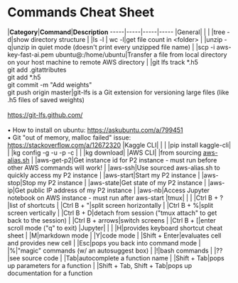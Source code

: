 # Commands Cheat Sheet

|**Category**|**Command**|**Description**
-----|-----|-----|-----
|General| |
| |tree -d|show directory structure
| |ls -l <folder> \| wc -l|get file count in \<folder\>
| |unzip -q|unzip in quiet mode (doesn't print every unzipped file name)
| |scp -i aws-key-fast-ai.pem <file to transfer> ubuntu@<ip from aws-nb command>:/home/ubuntu|Transfer a file from local directory on your host machine to remote AWS directory
| |git lfs track *.h5<br/>git add .gitattributes<br/>git add *.h5<br/>git commit -m "Add weights"<br/>git push origin master|git-lfs is a Git extension for versioning large files (like .h5 files of saved weights)<br/><br/>https://git-lfs.github.com/<br/><br/> • How to install on ubuntu: https://askubuntu.com/a/799451<br/>• Git "out of memory, malloc failed" issue: https://stackoverflow.com/a/12672320
|Kaggle CLI| |
| |pip install kaggle-cli|
| |kg config -g -u <username> -p <password> -c <competition name>|
| |kg download|
|AWS CLI| |from sourcing [aws-alias.sh](https://raw.githubusercontent.com/fastai/courses/master/setup/aws-alias.sh)
| |aws-get-p2|Get instance id for P2 instance - must run before other AWS commands will work!
| |aws-ssh|Use sourced aws-alias.sh to quickly access my P2 instance
| |aws-start|Start my P2 instance
| |aws-stop|Stop my P2 instance
| |aws-state|Get state of my P2 instance
| |aws-ip|Get public IP address of my P2 instance
| |aws-nb|Access Jupyter notebook on AWS instance - must run after aws-start
|tmux| |
| |Ctrl B + ?|list of shortcuts
| |Ctrl B + "|split screen horizontally
| |Ctrl B + %|split screen vertically
| |Ctrl B + D|detach from session ("tmux attach" to get back to the session)
| |Ctrl B + arrows|switch screens
| |Ctrl B + [|enter scroll mode ("q" to exit)
|Jupyter| |
| |H|provides keyboard shortcut cheat sheet
| |M|markdown mode
| |Y|code mode
| |Shift + Enter|evaluates cell and provides new cell
| |Esc|pops you back into command mode
| |%|"magic" commands (w/ an autosuggest box)
| |!|bash commands
| |??|see source code
| |Tab|autocomplete a function name
| |Shift + Tab|pops up parameters for a function
| |Shift + Tab, Shift + Tab|pops up documentation for a function